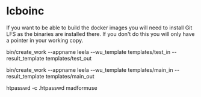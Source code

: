 # lcboinc

If you want to be able to build the docker images you will need to install Git LFS as the binaries are installed there. If you don't do this you will only have a pointer in your working copy.

bin/create_work --appname leela --wu_template templates/test_in --result_template templates/test_out

bin/create_work --appname leela --wu_template templates/main_in --result_template templates/main_out

htpasswd -c .htpasswd madformuse
